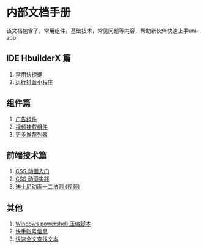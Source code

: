 # 内部文档手册
该文档包含了，常用组件，基础技术，常见问题等内容，帮助新伙伴快速上手uni-app
## IDE HbuilderX 篇
1. [常用快捷键](ide/HBuilderX_Helper.md)
2. [运行抖音小程序]()
## 组件篇
1. [广告组件](components/VideoAd.md)
2. [视频挂载组件](components/VideoShare.md)
3. [更多推荐列表](components/BannerBox.md)

## 前端技术篇
1.  [CSS 动画入门](https://developer.mozilla.org/zh-CN/docs/Web/CSS/CSS_Animations/Using_CSS_animations)
2.  [CSS 动画实践](https://jelly.jd.com/article/6006b1025b6c6a01506c8789)
3.  [迪士尼动画十二法则 (视频)](https://www.youtube.com/watch?v=uDqjIdI4bF4)
## 其他
1.  [Windows powershell 压缩脚本](others/windowszip.md)
2.  [快手账号信息](others/Kuaishou_mp.md)
3.  [快速全文查找文本](others/findSpecialText.md)
